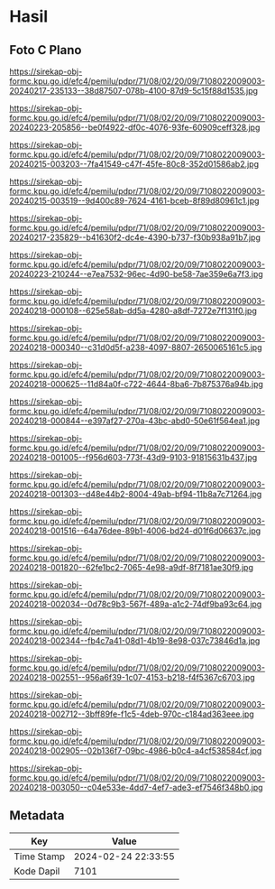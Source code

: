 # Hasil

## Foto C Plano

https://sirekap-obj-formc.kpu.go.id/efc4/pemilu/pdpr/71/08/02/20/09/7108022009003-20240217-235133--38d87507-078b-4100-87d9-5c15f88d1535.jpg

https://sirekap-obj-formc.kpu.go.id/efc4/pemilu/pdpr/71/08/02/20/09/7108022009003-20240223-205856--be0f4922-df0c-4076-93fe-60909ceff328.jpg

https://sirekap-obj-formc.kpu.go.id/efc4/pemilu/pdpr/71/08/02/20/09/7108022009003-20240215-003203--7fa41549-c47f-45fe-80c8-352d01586ab2.jpg

https://sirekap-obj-formc.kpu.go.id/efc4/pemilu/pdpr/71/08/02/20/09/7108022009003-20240215-003519--9d400c89-7624-4161-bceb-8f89d80961c1.jpg

https://sirekap-obj-formc.kpu.go.id/efc4/pemilu/pdpr/71/08/02/20/09/7108022009003-20240217-235829--b41630f2-dc4e-4390-b737-f30b938a91b7.jpg

https://sirekap-obj-formc.kpu.go.id/efc4/pemilu/pdpr/71/08/02/20/09/7108022009003-20240223-210244--e7ea7532-96ec-4d90-be58-7ae359e6a7f3.jpg

https://sirekap-obj-formc.kpu.go.id/efc4/pemilu/pdpr/71/08/02/20/09/7108022009003-20240218-000108--625e58ab-dd5a-4280-a8df-7272e7f131f0.jpg

https://sirekap-obj-formc.kpu.go.id/efc4/pemilu/pdpr/71/08/02/20/09/7108022009003-20240218-000340--c31d0d5f-a238-4097-8807-2650065161c5.jpg

https://sirekap-obj-formc.kpu.go.id/efc4/pemilu/pdpr/71/08/02/20/09/7108022009003-20240218-000625--11d84a0f-c722-4644-8ba6-7b875376a94b.jpg

https://sirekap-obj-formc.kpu.go.id/efc4/pemilu/pdpr/71/08/02/20/09/7108022009003-20240218-000844--e397af27-270a-43bc-abd0-50e61f564ea1.jpg

https://sirekap-obj-formc.kpu.go.id/efc4/pemilu/pdpr/71/08/02/20/09/7108022009003-20240218-001005--f956d603-773f-43d9-9103-91815631b437.jpg

https://sirekap-obj-formc.kpu.go.id/efc4/pemilu/pdpr/71/08/02/20/09/7108022009003-20240218-001303--d48e44b2-8004-49ab-bf94-11b8a7c71264.jpg

https://sirekap-obj-formc.kpu.go.id/efc4/pemilu/pdpr/71/08/02/20/09/7108022009003-20240218-001516--64a76dee-89b1-4006-bd24-d01f6d06637c.jpg

https://sirekap-obj-formc.kpu.go.id/efc4/pemilu/pdpr/71/08/02/20/09/7108022009003-20240218-001820--62fe1bc2-7065-4e98-a9df-8f7181ae30f9.jpg

https://sirekap-obj-formc.kpu.go.id/efc4/pemilu/pdpr/71/08/02/20/09/7108022009003-20240218-002034--0d78c9b3-567f-489a-a1c2-74df9ba93c64.jpg

https://sirekap-obj-formc.kpu.go.id/efc4/pemilu/pdpr/71/08/02/20/09/7108022009003-20240218-002344--fb4c7a41-08d1-4b19-8e98-037c73846d1a.jpg

https://sirekap-obj-formc.kpu.go.id/efc4/pemilu/pdpr/71/08/02/20/09/7108022009003-20240218-002551--956a6f39-1c07-4153-b218-f4f5367c6703.jpg

https://sirekap-obj-formc.kpu.go.id/efc4/pemilu/pdpr/71/08/02/20/09/7108022009003-20240218-002712--3bff89fe-f1c5-4deb-970c-c184ad363eee.jpg

https://sirekap-obj-formc.kpu.go.id/efc4/pemilu/pdpr/71/08/02/20/09/7108022009003-20240218-002905--02b136f7-09bc-4986-b0c4-a4cf538584cf.jpg

https://sirekap-obj-formc.kpu.go.id/efc4/pemilu/pdpr/71/08/02/20/09/7108022009003-20240218-003050--c04e533e-4dd7-4ef7-ade3-ef7546f348b0.jpg


## Metadata

| Key        | Value               |
| ---------- | ------------------- |
| Time Stamp | 2024-02-24 22:33:55 |
| Kode Dapil | 7101                |



